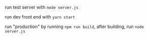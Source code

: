 run test server with `node server.js`

run dev front end with `yarn start`

run "production" by running `npm run build`, after building, run `node server.js`